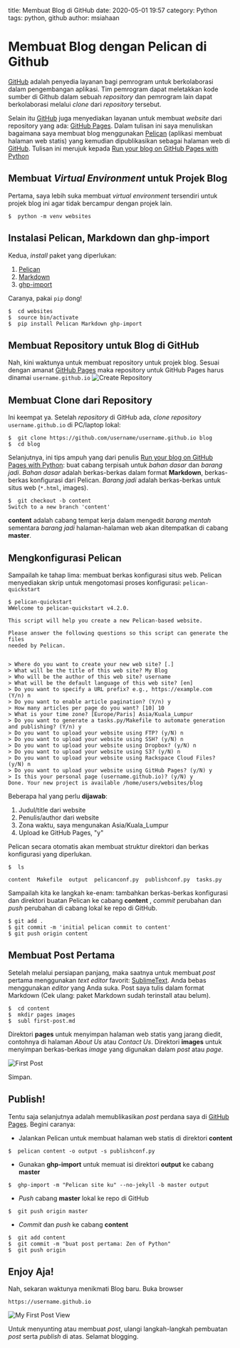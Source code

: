 title: Membuat Blog di GitHub
date: 2020-05-01 19:57
category: Python
tags: python, github
author: msiahaan

# Membuat Blog dengan Pelican di Github

[GitHub](http://github.com) adalah penyedia layanan bagi pemrogram untuk berkolaborasi dalam pengembangan aplikasi. Tim pemrogram dapat meletakkan kode sumber di Github dalam sebuah *repository* dan pemrogram lain dapat berkolaborasi melalui *clone* dari *repository* tersebut.

Selain itu [GitHub](http://github.com) juga menyediakan layanan untuk membuat *website* dari repository yang ada: [GitHub Pages](http://pages.github.com). Dalam tulisan ini saya menuliskan bagaimana saya membuat blog menggunakan [Pelican](http://getpelican.com) (aplikasi membuat halaman web statis) yang kemudian dipublikasikan sebagai halaman web di [GitHub](http://github.com). Tulisan ini merujuk kepada [Run your blog on GitHub Pages with Python](https://opensource.com/article/19/5/run-your-blog-github-pages-python)

## Membuat  *Virtual Environment* untuk Projek Blog

Pertama, saya lebih suka membuat *virtual environment* tersendiri untuk projek blog ini agar tidak bercampur dengan projek lain.

```
$  python -m venv websites
```

## Instalasi Pelican, Markdown dan ghp-import

Kedua, *install* paket yang diperlukan:

1.  [Pelican](http://getpelican.com)
2.  [Markdown](https://pypi.org/project/Markdown/)
3.  [ghp-import](https://pypi.org/project/ghp-import/)

Caranya, pakai ```pip``` dong!
```
$  cd websites
$  source bin/activate
$  pip install Pelican Markdown ghp-import
```

## Membuat Repository untuk Blog di GitHub

Nah, kini waktunya untuk membuat repository untuk projek blog. Sesuai dengan amanat [GitHub Pages](http://pages.github.com) maka repository untuk GitHub Pages harus dinamai ```username.github.io```
![Create Repository][create_repository]


## Membuat Clone dari Repository

Ini keempat ya. Setelah *repository* di GitHub ada, *clone* *repository* ```username.github.io``` di PC/laptop lokal:

```
$  git clone https://github.com/username/username.github.io blog
$  cd blog
```

Selanjutnya, ini tips ampuh yang dari penulis [Run your blog on GitHub Pages with Python](https://opensource.com/article/19/5/run-your-blog-github-pages-python): buat cabang terpisah untuk *bahan dasar* dan *barang jadi*. *Bahan dasar* adalah berkas-berkas dalam format **Markdown**, berkas-berkas konfigurasi dari Pelican. *Barang jadi* adalah berkas-berkas untuk situs web (```*.html```, images).

```
$  git checkout -b content
Switch to a new branch 'content'
```
**content** adalah cabang tempat kerja dalam mengedit *barang mentah* sementara *barang jadi* halaman-halaman web akan ditempatkan di cabang **master**.

## Mengkonfigurasi Pelican

Sampailah ke tahap lima: membuat berkas konfigurasi situs web. Pelican menyediakan skrip untuk mengotomasi proses konfigurasi: ```pelican-quickstart```

```
$ pelican-quickstart
WWelcome to pelican-quickstart v4.2.0.

This script will help you create a new Pelican-based website.

Please answer the following questions so this script can generate the files
needed by Pelican.

    
> Where do you want to create your new web site? [.] 
> What will be the title of this web site? My Blog
> Who will be the author of this web site? username
> What will be the default language of this web site? [en] 
> Do you want to specify a URL prefix? e.g., https://example.com   (Y/n) n
> Do you want to enable article pagination? (Y/n) y
> How many articles per page do you want? [10] 10
> What is your time zone? [Europe/Paris] Asia/Kuala_Lumpur
> Do you want to generate a tasks.py/Makefile to automate generation and publishing? (Y/n) y
> Do you want to upload your website using FTP? (y/N) n
> Do you want to upload your website using SSH? (y/N) n
> Do you want to upload your website using Dropbox? (y/N) n
> Do you want to upload your website using S3? (y/N) n
> Do you want to upload your website using Rackspace Cloud Files? (y/N) n
> Do you want to upload your website using GitHub Pages? (y/N) y
> Is this your personal page (username.github.io)? (y/N) y
Done. Your new project is available /home/users/websites/blog
```

Beberapa hal yang perlu **dijawab**:

1.  Judul/title dari website
2.  Penulis/author dari website
3.  Zona waktu, saya mengunakan Asia/Kuala_Lumpur
4.  Upload ke GitHub Pages, "y"


Pelican secara otomatis akan membuat struktur direktori dan berkas konfigurasi yang diperlukan.

```
$  ls

content  Makefile  output  pelicanconf.py  publishconf.py  tasks.py

```

Sampailah kita ke langkah ke-enam: tambahkan berkas-berkas konfigurasi dan direktori buatan Pelican ke cabang **content** , *commit* perubahan dan *push* perubahan di cabang lokal ke repo di GitHub.

```
$ git add .
$ git commit -m 'initial pelican commit to content'
$ git push origin content
```

## Membuat Post Pertama

Setelah melalui persiapan panjang, maka saatnya untuk membuat *post* pertama menggunakan *text editor* favorit: [SublimeText](https://www.sublimetext.com/). Anda bebas menggunakan *editor* yang Anda suka. Post saya tulis dalam format Markdown (Cek ulang: paket Markdown sudah terinstall atau belum).

```
$  cd content
$  mkdir pages images
$  subl first-post.md
```

Direktori **pages** untuk menyimpan halaman web statis yang jarang diedit, contohnya di halaman *About Us* atau *Contact Us*. Direktori **images** untuk menyimpan berkas-berkas *image* yang digunakan dalam *post* atau *page*.

![First Post][first_post]

Simpan.

## Publish!

Tentu saja selanjutnya adalah memublikasikan *post* perdana saya di [GitHub Pages](http://pages.github.com). Begini caranya:

* Jalankan Pelican untuk membuat halaman web statis di direktori **content**
```
$  pelican content -o output -s publishconf.py
```

* Gunakan **ghp-import** untuk memuat isi direktori **output** ke cabang **master**
```
$  ghp-import -m "Pelican site ku" --no-jekyll -b master output
```

* *Push* cabang **master** lokal ke repo di GitHub
```
$  git push origin master
```

* *Commit* dan *push* ke cabang **content**
```
$  git add content
$  git commit -m "buat post pertama: Zen of Python"
$  git push origin
```

## Enjoy Aja!

Nah, sekaran waktunya menikmati Blog baru. Buka browser 
```
https://username.github.io
```
![My First Post View][first_post_view]

Untuk menyunting atau membuat *post*, ulangi langkah-langkah pembuatan *post* serta *publish* di atas. Selamat blogging.


[create_repository]: {static}/images/github-pages-create.png
[first_post]: {static}/images/first-post.png
[first_post_view]: {static}/images/first-post-view.png

